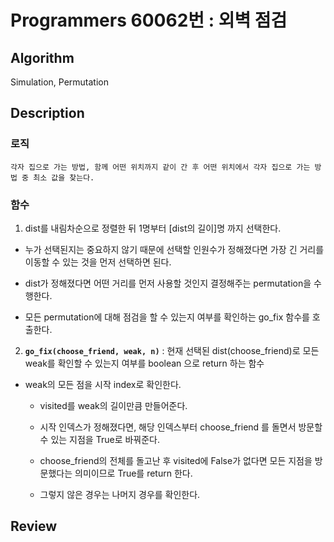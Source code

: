 # Programmers 60062번 : 외벽 점검

## Algorithm

Simulation, Permutation

## Description

### 로직

    각자 집으로 가는 방법, 함께 어떤 위치까지 같이 간 후 어떤 위치에서 각자 집으로 가는 방법 중 최소 값을 찾는다.

### 함수

1. dist를 내림차순으로 정렬한 뒤 1명부터 [dist의 길이]명 까지 선택한다.

+ 누가 선택된지는 중요하지 않기 때문에 선택할 인원수가 정해졌다면 가장 긴 거리를 이동할 수 있는 것을 먼저 선택하면 된다.

+ dist가 정해졌다면 어떤 거리를 먼저 사용할 것인지 결정해주는 permutation을 수행한다.

+ 모든 permutation에 대해 점검을 할 수 있는지 여부를 확인하는 go_fix 함수를 호출한다.

2. **`go_fix(choose_friend, weak, n)`** : 현재 선택된 dist(choose_friend)로 모든 weak를 확인할 수 있는지 여부를 boolean 으로 return 하는 함수

+ weak의 모든 점을 시작 index로 확인한다.

    + visited를 weak의 길이만큼 만들어준다.

    + 시작 인덱스가 정해졌다면, 해당 인덱스부터 choose_friend 를 돌면서 방문할 수 있는 지점을 True로 바꿔준다.

    + choose_friend의 전체를 돌고난 후 visited에 False가 없다면 모든 지점을 방문했다는 의미이므로 True를 return 한다.

    + 그렇지 않은 경우는 나머지 경우를 확인한다.

## Review

